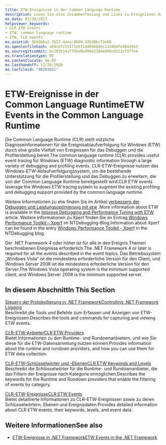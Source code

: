 ```yaml
---
title: ETW-Ereignisse in der Common Language Runtime
description: Lesen Sie eine Zusammenfassung und Links zu Ereignissen der Ereignis Ablauf Verfolgung für Windows (ETW) im Common Language Runtime (CLR).
ms.date: 03/30/2017
helpviewer_keywords:
- CLR ETW events
- ETW, common language runtime
- ETW, CLR events
ms.assetid: 5bb9b6a2-7b57-4aea-8809-32b28bc73e88
ms.openlocfilehash: ab9cb7c53171ebf1dd0d48dec133464fe4042043
ms.sourcegitcommit: bc293b14af795e0e999e3304dd40c0222cf2ffe4
ms.translationtype: MT
ms.contentlocale: de-DE
ms.lasthandoff: 11/26/2020
ms.locfileid: "96263631"
---
```

# <a name="etw-events-in-the-common-language-runtime"></a><span data-ttu-id="cb0e3-103">ETW-Ereignisse in der Common Language Runtime</span><span class="sxs-lookup"><span data-stu-id="cb0e3-103">ETW Events in the Common Language Runtime</span></span>

<span data-ttu-id="cb0e3-104">Die Common Language Runtime (CLR) stellt nützliche Diagnoseinformationen für die Ereignisablaufverfolgung für Windows (ETW) durch eine große Vielfalt von Ereignissen für das Debuggen und die Profilerstellung bereit.</span><span class="sxs-lookup"><span data-stu-id="cb0e3-104">The common language runtime (CLR) provides useful event tracing for Windows (ETW) diagnostic information through a large variety of debugging and profiling events.</span></span> <span data-ttu-id="cb0e3-105">CLR-ETW-Ereignisse nutzen das Windows-ETW-Ablaufverfolgungssystem, um die bestehende Unterstützung für die Profilerstellung und das Debuggen zu erweitern, die von der Common Language Runtime bereitgestellt wird.</span><span class="sxs-lookup"><span data-stu-id="cb0e3-105">CLR ETW events leverage the Windows ETW tracing system to augment the existing profiling and debugging support provided by the common language runtime.</span></span>  
  
 <span data-ttu-id="cb0e3-106">Weitere Informationen zu etw finden Sie im Artikel [verbessern der Debuggen und Leistungsoptimierung mit etw](/archive/msdn-magazine/2007/april/event-tracing-improve-debugging-and-performance-tuning-with-etw) .</span><span class="sxs-lookup"><span data-stu-id="cb0e3-106">More information about ETW is available in the [Improve Debugging and Performance Tuning with ETW](/archive/msdn-magazine/2007/april/event-tracing-improve-debugging-and-performance-tuning-with-etw) article.</span></span> <span data-ttu-id="cb0e3-107">Weitere Informationen zu Xperf finden Sie im Eintrag [Windows Performance Toolkit – Xperf](/archive/blogs/ntdebugging/windows-performance-toolkit-xperf) im NTDebugging-Blog.</span><span class="sxs-lookup"><span data-stu-id="cb0e3-107">Information about Xperf can be found in the entry [Windows Performance Toolkit - Xperf](/archive/blogs/ntdebugging/windows-performance-toolkit-xperf) in the NTDebugging blog.</span></span>  
  
 <span data-ttu-id="cb0e3-108">Der .NET Framework 4 oder höher ist für alle in den Ereignis Themen beschriebenen Ereignisse erforderlich.</span><span class="sxs-lookup"><span data-stu-id="cb0e3-108">The .NET Framework 4 or later is required for all the events described in the event topics.</span></span> <span data-ttu-id="cb0e3-109">Das Betriebssystem „Windows Vista“ ist die mindestens erforderliche Version für den Client, und Windows Server 2008 ist die mindestens erforderliche Version für den Server.</span><span class="sxs-lookup"><span data-stu-id="cb0e3-109">The Windows Vista operating system is the minimum supported client, and Windows Server 2008 is the minimum supported server.</span></span>  
  
## <a name="in-this-section"></a><span data-ttu-id="cb0e3-110">In diesem Abschnitt</span><span class="sxs-lookup"><span data-stu-id="cb0e3-110">In This Section</span></span>  

 [<span data-ttu-id="cb0e3-111">Steuern der Protokollierung in .NET Framework</span><span class="sxs-lookup"><span data-stu-id="cb0e3-111">Controlling .NET Framework Logging</span></span>](controlling-logging.md)  
 <span data-ttu-id="cb0e3-112">Beschreibt die Tools und Befehle zum Erfassen und Anzeigen von ETW-Ereignissen.</span><span class="sxs-lookup"><span data-stu-id="cb0e3-112">Describes the tools and commands for capturing and viewing ETW events.</span></span>  
  
 [<span data-ttu-id="cb0e3-113">CLR-ETW-Anbieter</span><span class="sxs-lookup"><span data-stu-id="cb0e3-113">CLR ETW Providers</span></span>](clr-etw-providers.md)  
 <span data-ttu-id="cb0e3-114">Bietet Informationen zu den Runtime- und Rundownanbietern, und wie Sie diese für die ETW-Datensammlung nutzen können.</span><span class="sxs-lookup"><span data-stu-id="cb0e3-114">Provides information about the runtime and rundown providers, and how you can use them for ETW data collection.</span></span>  
  
 [<span data-ttu-id="cb0e3-115">CLR-ETW-Schlüsselwörter und -Ebenen</span><span class="sxs-lookup"><span data-stu-id="cb0e3-115">CLR ETW Keywords and Levels</span></span>](clr-etw-keywords-and-levels.md)  
 <span data-ttu-id="cb0e3-116">Beschreibt die Schlüsselwörter für die Runtime- und Rundownanbieter, die das Filtern der Ereignisse nach Kategorie ermöglichen.</span><span class="sxs-lookup"><span data-stu-id="cb0e3-116">Describes the keywords for the Runtime and Rundown providers that enable the filtering of events by category.</span></span>  
  
 [<span data-ttu-id="cb0e3-117">CLR-ETW-Ereignisse</span><span class="sxs-lookup"><span data-stu-id="cb0e3-117">CLR ETW Events</span></span>](clr-etw-events.md)  
 <span data-ttu-id="cb0e3-118">Bietet detaillierte Informationen zu CLR-ETW-Ereignissen sowie zu deren Schlüsselwörtern, Ebenen und Ereignisdaten.</span><span class="sxs-lookup"><span data-stu-id="cb0e3-118">Provides detailed information about CLR ETW events, their keywords, levels, and event data.</span></span>  
  
## <a name="see-also"></a><span data-ttu-id="cb0e3-119">Weitere Informationen</span><span class="sxs-lookup"><span data-stu-id="cb0e3-119">See also</span></span>

- [<span data-ttu-id="cb0e3-120">ETW-Ereignisse in .NET Framework</span><span class="sxs-lookup"><span data-stu-id="cb0e3-120">ETW Events in the .NET Framework</span></span>](etw-events.md)
